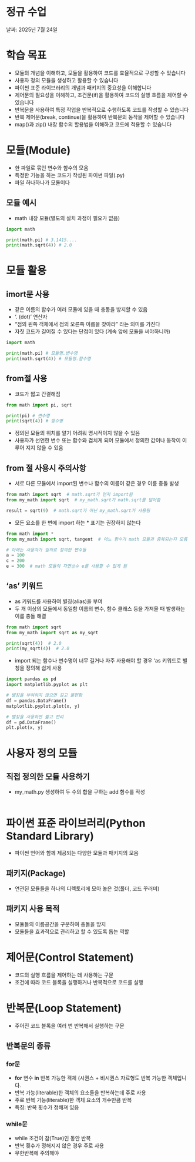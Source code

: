 # 정규 수업

날짜: 2025년 7월 24일

# 학습 목표

- 모듈의 개념을 이해하고, 모듈을 활용하여 코드를 효율적으로 구성할 수 있습니다
- 사용자 정의 모듈을 생성하고 활용할 수 있습니다
- 파이썬 표준 라이브러리의 개념과 패키지의 중요성을 이해합니다
- 제어문의 필요성을 이해하고, 조건문(if)을 활용하여 코드의 실행 흐름을 제어할 수 있습니다
- 반복문을 사용하여 특정 작업을 반복적으로 수행하도록 코드를 작성할 수 있습니다
- 반복 제어문(break, continue)을 활용하여 반복문의 동작을 제어할 수 있습니다
- map()과 zip() 내장 함수의 할용법을 이해하고 코드에 적용할 수 있습니다

# 모듈(Module)

- 한 파일로 묶인 변수와 함수의 모음
- 특정한 기능을 하는 코드가 작성된 파이썬 파일(.py)
- 파일 하나하나가 모듈이다

## 모듈 예시

- math 내장 모듈(별도의 설치 과정이 필요가 없음)

```python
import math

print(math.pi) # 3.1415....
print(math.sqrt(4)) # 2.0
```

# 모듈 활용

## imort문 사용

- 같은 이름의 함수가 여러 모듈에 있을 때 충동을 방지할 수 있음
- ‘. (dot)’ 연산자
- “점의 왼쪽 객체에서 점의 오른쪽 이름을 찾아라” 라는 의미를 가진다
- 자칫 코드가 길어질 수 있다는 단점이 있다 (계속 앞에 모듈을 써야하니까)

```python
import math

print(math.pi) # 모듈명.변수명
print(math.sqrt(4)) # 모듈명.함수명
```

## from절 사용

- 코드가 짧고 간결해짐

```python
from math import pi, sqrt

print(pi) # 변수명
print(sqrt(4)) # 함수명
```

- 정의된 모듈의 위치를 알기 어려워 명시적이지 않을 수 있음
- 사용자가 선언한 변수 또는 함수와 겹치게 되어 모듈에서 정의한 값이나 동작이 이루어 지지 않을 수 있음

## from 절 사용시 주의사항

- 서로 다른 모듈에서 import된 변수나 함수의 이름이 같은 경우 이름 충돌 발생

```python
from math import sqrt  # math.sqrt가 먼저 import됨
from my_math import sqrt  # my_math.sqrt가 math.sqrt를 덮어씀

result = sqrt(9)  # math.sqrt가 아닌 my_math.sqrt가 사용됨
```

- 모든 요소를 한 번에 import 하는 * 표기는 권장하지 않는다

```python
from math import *
from my_math import sqrt, tangent  # 어느 함수가 math 모듈과 중복되는지 모름

# 아래는 사용자가 임의로 정의한 변수들
a = 100
c = 200
e = 300  # math 모듈의 자연상수 e를 사용할 수 없게 됨
```

## ‘as’ 키워드

- as 키워드를 사용하여 별칭(alias)을 부여
- 두 개 이상의 모듈에서 동일함 이름의 변수, 함수 클래스 등을 가져올 때 발생하는 이름 충돌 해결

```python
from math import sqrt
from my_math import sqrt as my_sqrt

print(sqrt(4))  # 2.0
print(my_sqrt(4))  # 2.0
```

- import 되는 함수나 변수명이 너무 길거나 자주 사용해야 할 경우 ‘as 키워드로 별칭을 정의해 쉽게 사용

```python
import pandas as pd
import matplotlib.pyplot as plt

# 별칭을 부여하지 않으면 길고 불편함
df = pandas.DataFrame()
matplotlib.pyplot.plot(x, y)

# 별칭을 사용하면 짧고 편리
df = pd.DataFrame()
plt.plot(x, y)
```

# 사용자 정의 모듈

## 직접 정의한 모듈 사용하기

- my_math.py 생성하여 두 수의 합을 구하는 add 함수를 작성

```python

```

# 파이썬 표준 라이브러리(Python Standard Library)

- 파이썬 언어와 함께 제공되는 다양한 모듈과 패키지의 모음

## 패키지(Package)

- 연관된 모듈들을 하나의 디렉토리에 모아 놓은 것(폴더, 코드 꾸러미)

## 패키지 사용 목적

- 모듈들의 이름공간을 구분하여 충돌을 방지
- 모듈들을 효과적으로 관리하고 할 수 있도록 돕는 역할

# 제어문(Control Statement)

- 코드의 실행 흐름을 제어하는 데 사용하는 구문
- 조건에 따라 코드 블록을 실행하거나 반복적으로 코드를 실행

# 반복문(Loop Statement)

- 주어진 코드 블록을 여러 번 반복해서 실행하는 구문

## 반복문의 종류

### for문

- **for** 변수 **in** 반복 가능한 객체 (시퀀스 + 비시퀀스 자료형도 반복 가능한 객체입니다.
- 반복 가능(literable)한 객체의 요소들을 반복하는데 주로 사용
- 주로 반복 가능(literable)한 객체 요소의 개수만큼 반복
- 특징: 반복 횟수가 정해져 있음

### while문

- while 조건이 참(True)인 동안 반복
- 반복 횟수가 정해지지 않은 경우 주로 사용
- 무한반복에 주의해야